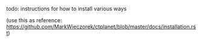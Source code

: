 todo: instructions for how to install various ways 

(use this as reference: https://github.com/MarkWieczorek/ctplanet/blob/master/docs/installation.rst)